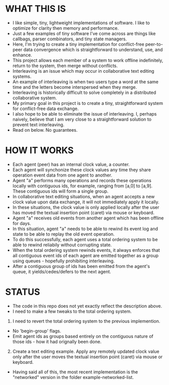 
# WHAT THIS IS

- I like simple, tiny, lightweight implementations of software. I like to optimize for clarity then memory and performance.
- Just a few examples of tiny software I've come across are things like callbags, parser combinators, and tiny state managers.
- Here, I'm trying to create a tiny implementation for conflict-free peer-to-peer data convergence which is straightforward to understand, use, and enhance.
- This project allows each member of a system to work offline indefinitely, return to the system, then merge without conflicts.
- Interleaving is an issue which may occur in collaborative text editing systems.
- An example of interleaving is when two users type a word at the same time and the letters become interspersed when they merge.
- Interleaving is historically difficult to solve completely in a distributed collaborative system.
- My primary goal in this project is to create a tiny, straightforward system for conflict-free data exchange.
- I also hope to be able to eliminate the issue of interleaving. I, perhaps naively, believe that I am very close to a straightforward solution to prevent text interleaving.
- Read on below. No guarantees.

# HOW IT WORKS

- Each agent (peer) has an internal clock value, a counter.
- Each agent will synchonize these clock values any time they share operation event data from one agent to another.
- Agent "a" performs many operations and records these operations locally with contiguous ids, for example, ranging from [a,0] to [a,9]. These contiguous ids will form a single group.
- In collaborative text editing situations, when an agent accepts a new clock value upon data exchange, it will not immediately apply it locally.
- In these situations, the clock value is only applied locally after the user has moved the textual insertion point (caret) via mouse or keyboard.
- Agent "a" receives old events from another agent which has been offline for days.
- In this situation, agent "a" needs to be able to rewind its event log and state to be able to replay the old event operation.
- To do this successfully, each agent uses a total ordering system to be able to rewind reliabily without corrupting state.
- When the total ordering system rewinds events, it always enforces that all contiguous event ids of each agent are emitted together as a group using queues - hopefully prohibiting interleaving.
- After a contiguous group of ids has been emitted from the agent's queue, it yields/cedes/defers to the next agent.

# STATUS

- The code in this repo does not yet exactly reflect the description above.
- I need to make a few tweaks to the total ordering system.
1. I need to revert the total ordering system to the previous implemention.
- No 'begin-group' flags.
- Emit agent ids as groups based entirely on the contiguous nature of those ids - how it had orignally been done.
2. Create a text editing example. Apply any remotely updated clock value only after the user moves the textual insertion point (caret) via mouse or keyboard.
-  Having said all of this, the most recent implementation is the "networked" version in the folder example-networked-list.
